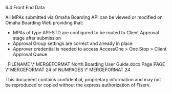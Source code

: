 ﻿

6.4 Front End Data

All MPAs submitted via Omaha Boarding API can be viewed or modified on Omaha Boarding Web providing that:

- MPAs of type API-STD are configured to be routed to Client Approval stage after submission
- Approval Group settings are correct and already in place
- Approver credential is needed to access AccessOne > One Stop > Client Approval Queue


` `FILENAME   \\* MERGEFORMAT North Boarding User Guide.docx		Page  PAGE   \\* MERGEFORMAT 24 of  NUMPAGES   \\* MERGEFORMAT 24

This document contains confidential, proprietary information and may not be reproduced or copied without the express authorization of Fiserv. 
